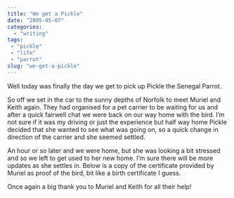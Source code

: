 ```yaml
---
title: "We get a Pickle"
date: "2005-05-07"
categories:
  - "writing"
tags:
 - "pickle"
 - "life"
 - "parrot"
slug: "we-get-a-pickle"
---
```


Well today was finally the day we get to pick up Pickle the Senegal Parrot.

So off we set in the car to the sunny depths of Norfolk to meet Muriel and Keith again. They had organised for a pet carrier to be waiting for us and after a quick fairwell chat we were back on our way home with the bird.
I’m not sure if it was my driving or just the experience but half way home Pickle decided that she wanted to see what was going on, so a quick change in direction of the carrier and she seemed settled.

An hour or so later and we were home, but she was looking a bit stressed and so we left to get used to her new home. I’m sure there will be more updates as she settles in. Below is a copy of the certificate provided by Muriel as proof of the bird, bit like a birth certificate I guess.

<!-- ![Pickles Certificate](/images/pickle_cert.jpg)   -->
Once again a big thank you to Muriel and Keith for all their help!
